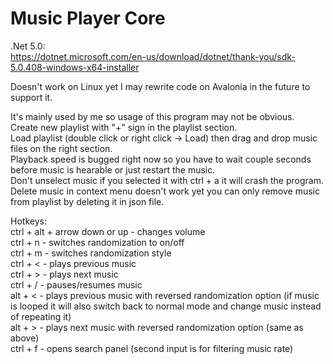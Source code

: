 # Music Player Core

.Net 5.0: <br />
https://dotnet.microsoft.com/en-us/download/dotnet/thank-you/sdk-5.0.408-windows-x64-installer

Doesn't work on Linux yet I may rewrite code on Avalonia in the future to support it.

It's mainly used by me so usage of this program may not be obvious. <br />
Create new playlist with "+" sign in the playlist section. <br />
Load playlist (double click or right click -> Load) then drag and drop music files on the right section. <br />
Playback speed is bugged right now so you have to wait couple seconds before music is hearable or just restart the music. <br />
Don't unselect music if you selected it with ctrl + a it will crash the program. <br />
Delete music in context menu doesn't work yet you can only remove music from playlist by deleting it in json file. <br />

Hotkeys: <br />
ctrl + alt + arrow down or up - changes volume <br />
ctrl + n - switches randomization to on/off <br />
ctrl + m - switches randomization style <br />
ctrl + < - plays previous music <br />
ctrl + > - plays next music <br />
ctrl + / - pauses/resumes music <br />
alt + < - plays previous music with reversed randomization option (if music is looped it will also switch back to normal mode and change music instead of repeating it) <br />
alt + > - plays next music with reversed randomization option (same as above) <br />
ctrl + f - opens search panel (second input is for filtering music rate)
